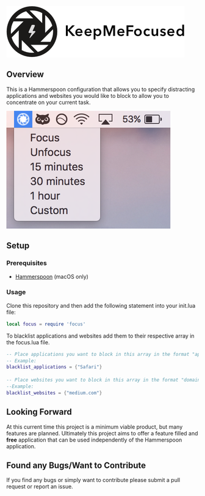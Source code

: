 ![KeepMeFocused](https://github.com/Abu-ZaydAbdullah/KeepMeFocused/blob/master/img/icon.png)

## Overview

This is a Hammerspoon configuration that allows you to specify distracting applications and websites you would like to block to allow you to concentrate on your current task. 

![KeepMeFocused](https://github.com/Abu-ZaydAbdullah/KeepMeFocused/blob/master/img/menubar.png)

## Setup

### Prerequisites

+ [Hammerspoon](http://www.hammerspoon.org) (macOS only)
### Usage

Clone this repository and then add the following statement into your init.lua file:

```lua
local focus = require 'focus'
```

To blacklist applications and websites add them to their respective array in the focus.lua file. 

```lua
-- Place applications you want to block in this array in the format "app_name","other_app_name"...
-- Example:
blacklist_applications = {"Safari"} 

-- Place websites you want to block in this array in the format "domain_name","other_domain_name"...
--Example:
blacklist_websites = {"medium.com"}
```

## Looking Forward

At this current time this project is a minimum viable product, but many features are planned. Ultimately this project aims to offer a feature filled and **free** application that can be used independently of the Hammerspoon application.

## Found any Bugs/Want to Contribute

If you find any bugs or simply want to contribute please submit a pull request or report an issue.
